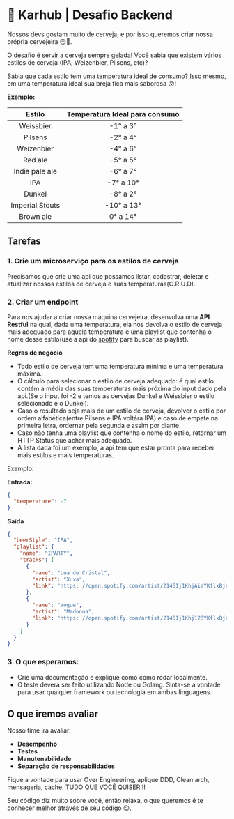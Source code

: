 # :beer: Karhub | Desafio Backend

Nossos devs gostam muito de cerveja, e por isso queremos criar nossa própria cervejeira :smirk::beer:.

O desafio é servir a cerveja sempre gelada! Você sabia que existem vários estilos de cerveja (IPA, Weizenbier, Pilsens, etc)?

Sabia que cada estilo tem uma temperatura ideal de consumo? Isso mesmo, em uma temperatura ideal sua breja fica mais saborosa :open_mouth:!

**Exemplo:**

|     Estilo      | Temperatura Ideal para consumo |
| :-------------: | :----------------------------: |
|    Weissbier    |            -1° a 3°            |
|     Pilsens     |            -2° a 4°            |
|   Weizenbier    |            -4° a 6°            |
|     Red ale     |            -5° a 5°            |
| India pale ale  |            -6° a 7°            |
|       IPA       |           -7° a 10°            |
|     Dunkel      |            -8° a 2°            |
| Imperial Stouts |           -10° a 13°           |
|    Brown ale    |            0° a 14°            |

## Tarefas

### 1. Crie um microserviço para os estilos de cerveja

Precisamos que crie uma api que possamos listar, cadastrar, deletar e atualizar nossos estilos de cerveja e suas temperaturas(C.R.U.D).

### 2. Criar um endpoint

Para nos ajudar a criar nossa máquina cervejeira, desenvolva uma **API Restful** na qual, dada uma temperatura, ela nos devolva o estilo de cerveja mais adequado para aquela temperatura e uma playlist que contenha o nome desse estilo(use a api do [spotify](https://developer.spotify.com/documentation/web-api/) para buscar as playlist).

**Regras de negócio**

- Todo estilo de cerveja tem uma temperatura mínima e uma temperatura máxima.
- O cálculo para selecionar o estilo de cerveja adequado: é qual estilo contém a média das suas temperaturas mais próxima do input dado pela api.(Se o input foi -2 e temos as cervejas Dunkel e Weissbier o estilo selecionado é o Dunkel).
- Caso o resultado seja mais de um estilo de cerveja, devolver o estilo por ordem alfabética(entre Pilsens e IPA voltára IPA) e caso de empate na primeira letra, ordernar pela segunda e assim por diante.
- Caso não tenha uma playlist que contenha o nome do estilo, retornar um HTTP Status que achar mais adequado.
- A lista dada foi um exemplo, a api tem que estar pronta para receber mais estilos e mais temperaturas.

Exemplo:

**Entrada:**

```json
{
  "temperature": -7
}
```

**Saída**

```json
{
  "beerStyle": "IPA",
  "playlist": {
    "name": "IPARTY",
    "tracks": [
      {
        "name": "Lua de Cristal",
        "artist": "Xuxa",
        "link": "https: //open.spotify.com/artist/21451j1KhjAiaYKflxBjr1"
      },
      {
        "name": "Vogue",
        "artist": "Madonna",
        "link": "https: //open.spotify.com/artist/21451j1Khj123YKflxBjr1"
      }
    ]
  }
}
```

### 3. O que esperamos:

- Crie uma documentação e explique como como rodar localmente.
- O teste deverá ser feito utilizando Node ou Golang. Sinta-se a vontade para usar qualquer framework ou tecnologia em ambas linguagens.

## O que iremos avaliar

Nosso time irá avaliar:

- **Desempenho**
- **Testes**
- **Manutenabilidade**
- **Separação de responsabilidades**

Fique a vontade para usar Over Engineering, aplique DDD, Clean arch, mensageria, cache, TUDO QUE VOCÊ QUISER!!!

Seu código diz muito sobre você, então relaxa, o que queremos é te conhecer melhor através de seu código :wink:.
